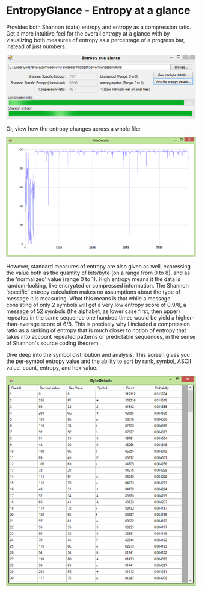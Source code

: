 # EntropyGlance - Entropy at a glance

Provides both Shannon (data) entropy and entropy as a compression ratio.
Get a more intuitive feel for the overall entropy at a glance with by visualizing both measures of entropy as a percentage of a progress bar, instead of just numbers.

![alt text](https://github.com/AdamRakaska/EntropyGlance/blob/master/EntropyGlance-ProgressBars.png "EntropyAtAGlance - Progress bars")

Or, view how the entropy changes across a whole file:

![alt text](https://github.com/AdamRakaska/EntropyGlance/blob/master/EntropyAtAGlance-Chart.png "EntropyAtAGlance - Chart")

However, standard measures of entropy are also given as well, expressing the value both as the quantity of bits/byte (on a range from 0 to 8), and as the 'normalized' value (range 0 to 1). High entropy means it the data is random-looking, like encrypted or compressed information.
The Shannon 'specific' entropy calculation makes no assumptions about the type of message it is measuring. What this means is that while a message consisting of only 2 symbols will get a very low entropy score of 0.9/8, a message of 52 symbols (the alphabet, as lower case first, then upper) repeated in the same sequence one hundred times would be yield a higher-than-average score of 6/8.
This is precisely why I included a compression ratio as a ranking of entropy that is much closer to notion of entropy that takes into account repeated patterns or predictable sequences, in the sense of Shannon's source coding theorem.


Dive deep into the symbol distribution and analysis. This screen gives you the per-symbol entropy value and the ability to sort by rank, symbol, ASCII value, count, entropy, and hex value.

![alt text](https://github.com/AdamRakaska/EntropyGlance/blob/master/EntropyAtAGlance-FrequencyAnalysis.png "EntropyAtAGlance - Symbol Analysis")


